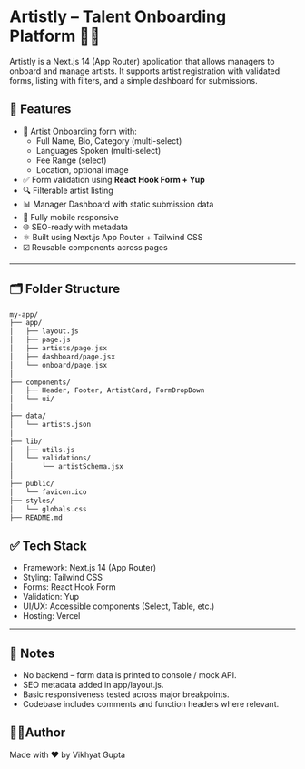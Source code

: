 # Artistly – Talent Onboarding Platform 🎤🎨

Artistly is a Next.js 14 (App Router) application that allows managers to onboard and manage artists. It supports artist registration with validated forms, listing with filters, and a simple dashboard for submissions.


## 🧠 Features

- 🎯 Artist Onboarding form with:
  - Full Name, Bio, Category (multi-select)
  - Languages Spoken (multi-select)
  - Fee Range (select)
  - Location, optional image
- ✅ Form validation using **React Hook Form + Yup**
- 🔍 Filterable artist listing
- 📊 Manager Dashboard with static submission data
- 🍃 Fully mobile responsive
- 🌐 SEO-ready with metadata
- ⚛️ Built using Next.js App Router + Tailwind CSS
- ☑️ Reusable components across pages

---

## 🗂️ Folder Structure

```bash
my-app/
├── app/
│   ├── layout.js
│   ├── page.js
│   ├── artists/page.jsx
│   ├── dashboard/page.jsx
│   └── onboard/page.jsx
│
├── components/
│   ├── Header, Footer, ArtistCard, FormDropDown
│   └── ui/
│
├── data/
│   └── artists.json
│
├── lib/
│   ├── utils.js
│   └── validations/
│       └── artistSchema.jsx
│
├── public/
│   └── favicon.ico
├── styles/
│   └── globals.css
├── README.md
```

## ✅ Tech Stack

- Framework: Next.js 14 (App Router)
- Styling: Tailwind CSS
- Forms: React Hook Form
- Validation: Yup
- UI/UX: Accessible components (Select, Table, etc.)
- Hosting: Vercel

---

## 📌 Notes
- No backend – form data is printed to console / mock API.
- SEO metadata added in app/layout.js.
- Basic responsiveness tested across major breakpoints.
- Codebase includes comments and function headers where relevant.

## 👨‍💻Author
Made with ❤️ by Vikhyat Gupta